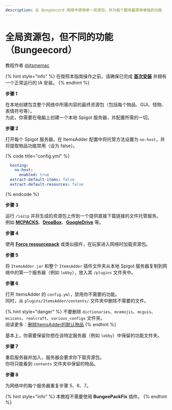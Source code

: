 ```yaml
---
description: 在 Bungeecord 网络中使用单一资源包，并为每个服务器禁用单独的功能
---
```


# 全局资源包，但不同的功能（Bungeecord）

教程作者 [@itsmemac](https://github.com/LoneDev6/Wiki-ItemsAdder/pull/35)

{% hint style="info" %}
在按照本指南操作之前，请确保已完成 [**首次安装**](https://itemsadder.devs.beer/first-install) 并拥有一个正常运行的 IA 安装。
{% endhint %}

**步骤 1**

在本地创建包含整个网络中所需内容的最终资源包（包括每个物品、GUI、怪物、表情符号等）。  
为此，你需要在电脑上创建一个本地 Spigot 服务器，并配置所需的一切。

**步骤 2**

打开每个 Spigot 服务器，在 ItemsAdder 配置中将托管方法设置为 `no-host`，并将提取物品功能禁用（设为 false）。

{% code title="config.yml" %}
```yaml
  hosting:
    no-host:
      enabled: true
  extract-default-items: false
  extract-default-resources: false
```
{% endcode %}

**步骤 3**

运行 `/iazip` 并将生成的资源包上传到一个提供直接下载链接的文件托管服务。  
例如 [**MCPACKS**](https://mc-packs.net/)、[**DropBox**](../../plugin-usage/resourcepack-hosting/resourcepack-on-dropbox.md)、[**GoogleDrive**](../../plugin-usage/resourcepack-hosting/google-drive-1.17.1+.md) 等。

**步骤 4**

使用 [**Force resourcepack**](https://www.spigotmc.org/resources/force-resourcepacks.10499/) 或类似插件，在玩家进入网络时加载资源包。

**步骤 5**

将 `ItemsAdder.jar` 和整个 `ItemsAdder` 插件文件夹从本地 Spigot 服务器复制到网络中的第一个服务器（例如 `lobby`），放入其 `/plugins` 文件夹中。

**步骤 6**

打开 ItemsAdder 的 `config.yml`，禁用你不需要的功能。  
同时，从 `plugins/ItemsAdder/contents/` 文件夹中删除不需要的文件。

{% hint style="danger" %}
不要删除 `dictionaries`、`mcemojis`、`mcguis`、`mcicons`、`realcraft`、`various_configs` 文件夹。  
阅读更多：[删除ItemsAdder的默认物品](broken-reference)
{% endhint %}

基本上，你需要保留你想在该特定服务器（例如 `lobby`）中保留的功能文件夹。

**步骤 7**

重启服务器并加入，服务器会要求你下载资源包。  
你将只能看到 `contents` 文件夹中保留的物品。

**步骤 8**

为网络中的每个服务器重复步骤 5、6、7。

{% hint style="info" %}
本教程不需要使用 **BungeePackFix** 插件。
{% endhint %}
